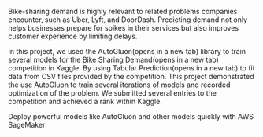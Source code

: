 Bike-sharing demand is highly relevant to related problems companies encounter, such as Uber, Lyft, and DoorDash. Predicting demand not only helps businesses prepare for spikes in their services but also improves customer experience by limiting delays.

In this project, we used the AutoGluon(opens in a new tab) library to train several models for the Bike Sharing Demand(opens in a new tab) competition in Kaggle. By using Tabular Prediction(opens in a new tab) to fit data from CSV files provided by the competition. This project demonstrated the use AutoGluon to train several iterations of models and recorded optimization of the problem. We submitted several entries to the competition and achieved a rank within Kaggle.

Deploy powerful models like AutoGluon and other models quickly with AWS SageMaker
